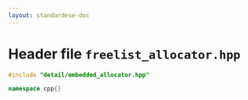 ```yaml
---
layout: standardese-doc
---
```


# Header file `freelist_allocator.hpp`

``` cpp
#include "detail/embedded_allocator.hpp"

namespace cpp{}
```
